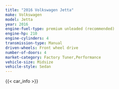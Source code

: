 ```yaml
---
title: "2016 Volkswagen Jetta"
make: Volkswagen
model: Jetta
year: 2016
engine-fuel-type: premium unleaded (recommended)
engine-hp: 210
engine-cylinders: 4
transmission-type: Manual
driven-wheels: Front wheel drive
number-of-doors: 4
market-category: Factory Tuner,Performance
vehicle-size: Midsize
vehicle-style: Sedan
---
```


{{< car_info >}}
